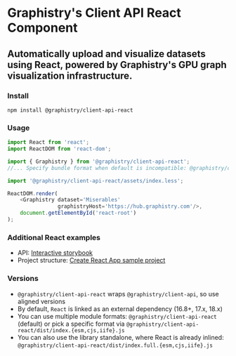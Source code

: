 # Graphistry's Client API React Component

## Automatically upload and visualize datasets using React, powered by Graphistry's GPU graph visualization infrastructure.

### Install

`npm install @graphistry/client-api-react`

### Usage

```javascript
import React from 'react';
import ReactDOM from 'react-dom';

import { Graphistry } from '@graphistry/client-api-react';
//... Specify bundle format when default is incompatible: @graphistry/client-api-react/dist/index.{esm,cjs,iife}.js

import '@graphistry/client-api-react/assets/index.less';

ReactDOM.render(
    <Graphistry dataset='Miserables'
                graphistryHost='https://hub.graphistry.com'/>,
    document.getElementById('react-root')
);

```
### Additional React examples

* API: [Interactive storybook](https://graphistry.github.io/graphistry-js/)
* Project structure: [Create React App sample project](../cra-test/README.md)

### Versions

* `@graphistry/client-api-react` wraps `@graphistry/client-api`, so use aligned versions
* By default, `React` is linked as an external dependency (16.8+, 17.x, 18.x)
* You can use multiple module formats: `@graphistry/client-api-react` (default) or pick a specific format via `@graphistry/client-api-react/dist/index.{esm,cjs,iife}.js`
* You can also use the library standalone, where React is already inlined: `@graphistry/client-api-react/dist/index.full.{esm,cjs,iife}.js`
